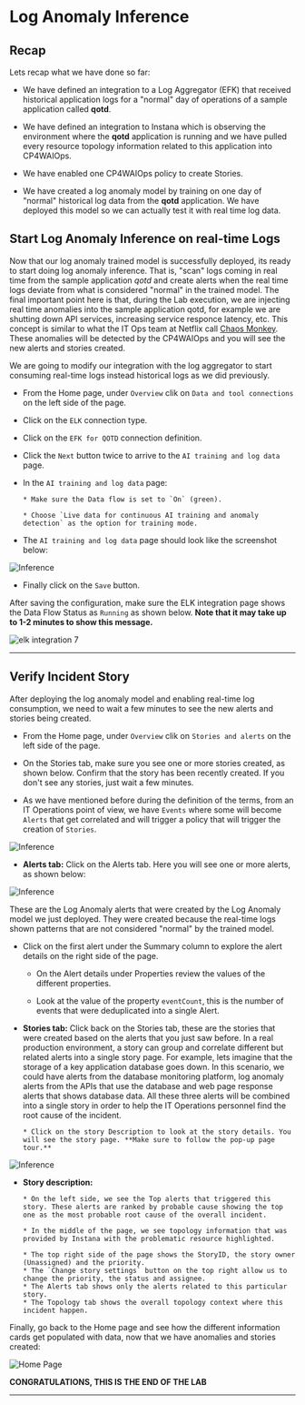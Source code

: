 
# Log Anomaly Inference

## Recap

Lets recap what we have done so far:

* We have defined an integration to a Log Aggregator (EFK) that received historical application logs for a "normal" day of operations of a sample application called **qotd**.

* We have defined an integration to Instana which is observing the environment where the **qotd** application is running and we have pulled every resource topology information related to this application into CP4WAIOps.

* We have enabled one CP4WAIOps policy to create Stories.

* We have created a log anomaly model by training on one day of "normal" historical log data from the **qotd** application. We have deployed this model so we can actually test it with real time log data.  



## Start Log Anomaly Inference on real-time Logs

Now that our log anomaly trained model is successfully deployed, its ready to start doing log anomaly inference. That is, "scan" logs coming in real time from the sample application *qotd* and create alerts when the real time logs deviate from what is considered "normal" in the trained model. 
The final important point here is that, during the Lab execution, we are injecting real time anomalies into the sample application qotd, for example we are shutting down API services, increasing service responce latency, etc. This concept is similar to what the IT Ops team at Netflix call [Chaos Monkey](https://netflix.github.io/chaosmonkey/). These anomalies will be detected by the CP4WAIOps and you will see the new alerts and stories created.

We are going to modify our integration with the log aggregator to start consuming real-time logs instead historical logs as we did previously.

* From the Home page, under `Overview` clik on `Data and tool connections` on the left side of the page. 

* Click on the `ELK` connection type. 

* Click on the `EFK for QOTD` connection definition.

* Click the `Next` button twice to arrive to the `AI training and log data` page.

* In the `AI training and log data` page:

      * Make sure the Data flow is set to `On` (green).

      * Choose `Live data for continuous AI training and anomaly detection` as the option for training mode.

* The `AI training and log data` page should look like the screenshot below:

![Inference](./images/aiops-log-anomaly-training-15.png)

* Finally click on the `Save` button. 

After saving the configuration, make sure the ELK integration page shows the Data Flow Status as `Running` as shown below. **Note that it may take up to 1-2 minutes to show this message.**

![elk integration 7](./images/elk-integration-77.png "ELK integration 7")



---

## Verify Incident Story

After deploying the log anomaly model and enabling real-time log consumption, we need to wait a few minutes to see the new alerts and stories being created.

* From the Home page, under `Overview` clik on `Stories and alerts` on the left side of the page. 

* On the Stories tab, make sure you see one or more stories created, as shown below. Confirm that the story has been recently created. If you don't see any stories, just wait a few minutes. 

* As we have mentioned before during the definition of the terms, from an IT Operations point of view, we have `Events` where some will become `Alerts` that get correlated and will trigger a policy that will trigger the creation of `Stories`. 

![Inference](./images/aiops-log-anomaly-inference-1.png)

* **Alerts tab:** Click on the Alerts tab. Here you will see one or more alerts, as shown below:


![Inference](./images/aiops-log-anomaly-inference-2.png)


These are the Log Anomaly alerts that were created by the Log Anomaly model we just deployed. They were created because the real-time logs shown patterns that are not considered "normal" by the trained model. 

  * Click on the first alert under the Summary column to explore the alert details on the right side of the page. 

      * On the Alert details under Properties review the values of the different properties. 

      * Look at the value of the property `eventCount`, this is the number of events that were deduplicated into a single Alert. 


* **Stories tab:**  Click back on the Stories tab, these are the stories that were created based on the alerts that you just saw before. In a real production environment, a story can group and correlate different but related alerts into a single story page. For example, lets imagine that the storage of a key application database goes down. In this scenario, we could have alerts from the database monitoring platform, log anomaly alerts from the APIs that use the database and web page response alerts that shows database data. All these three alerts will be combined into a single story in order to help the IT Operations personnel find the root cause of the incident. 


      * Click on the story Description to look at the story details. You will see the story page. **Make sure to follow the pop-up page tour.**

![Inference](./images/aiops-log-anomaly-inference-3.png)

* **Story description:**

      * On the left side, we see the Top alerts that triggered this story. These alerts are ranked by probable cause showing the top one as the most probable root cause of the overall incident.

      * In the middle of the page, we see topology information that was provided by Instana with the problematic resource highlighted. 

      * The top right side of the page shows the StoryID, the story owner (Unassigned) and the priority. 
      * The `Change story settings` button on the top right allow us to change the priority, the status and assignee.  
      * The Alerts tab shows only the alerts related to this particular story.
      * The Topology tab shows the overall topology context where this incident happen.


Finally, go back to the Home page and see how the different information cards get populated with data, now that we have anomalies and stories created:

![Home Page](./images/home-page-90.png)

**CONGRATULATIONS, THIS IS THE END OF THE LAB**

---




